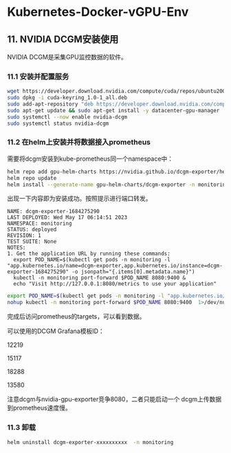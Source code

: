 # Kubernetes-Docker-vGPU-Env

## 11. NVIDIA DCGM安装使用
NVIDIA DCGM是采集GPU监控数据的软件。
### 11.1 安装并配置服务
```sh
wget https://developer.download.nvidia.com/compute/cuda/repos/ubuntu2004/x86_64/cuda-keyring_1.0-1_all.deb
sudo dpkg -i cuda-keyring_1.0-1_all.deb
sudo add-apt-repository "deb https://developer.download.nvidia.com/compute/cuda/repos/ubuntu2004/x86_64/ /"
sudo apt-get update && sudo apt-get install -y datacenter-gpu-manager
sudo systemctl --now enable nvidia-dcgm
sudo systemctl status nvidia-dcgm
```

### 11.2 在helm上安装并将数据接入prometheus
需要将dcgm安装到kube-prometheus同一个namespace中：

```sh
helm repo add gpu-helm-charts https://nvidia.github.io/dcgm-exporter/helm-charts
helm repo update
helm install --generate-name gpu-helm-charts/dcgm-exporter -n monitoring
```

出现一下内容即为安装成功。按照提示进行端口转发。
```
NAME: dcgm-exporter-1684275290
LAST DEPLOYED: Wed May 17 06:14:51 2023
NAMESPACE: monitoring
STATUS: deployed
REVISION: 1
TEST SUITE: None
NOTES:
1. Get the application URL by running these commands:
  export POD_NAME=$(kubectl get pods -n monitoring -l "app.kubernetes.io/name=dcgm-exporter,app.kubernetes.io/instance=dcgm-exporter-1684275290" -o jsonpath="{.items[0].metadata.name}")
  kubectl -n monitoring port-forward $POD_NAME 8080:9400 &
  echo "Visit http://127.0.0.1:8080/metrics to use your application"
```

```sh
export POD_NAME=$(kubectl get pods -n monitoring -l "app.kubernetes.io/name=dcgm-exporter,app.kubernetes.io/instance=dcgm-exporter-1684275290" -o jsonpath="{.items[0].metadata.name}")
nohup kubectl -n monitoring port-forward $POD_NAME 8080:9400  1>/dev/null 2>&1 &
```

完成后访问prometheus的targets，可以看到数据。

可以使用的DCGM Grafana模板ID：

12219

15117

18288

13580

注意dcgm与nvidia-gpu-exporter竞争8080，二者只能启动一个
dcgm上传数据到prometheus速度慢。


### 11.3 卸载
```sh
helm uninstall dcgm-exporter-xxxxxxxxxx  -n monitoring
```
